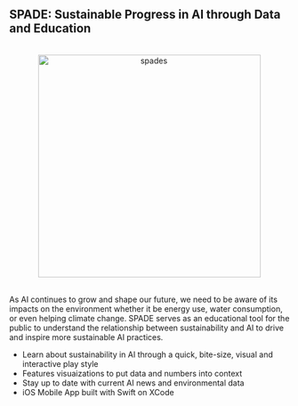 ## SPADE: Sustainable Progress in AI through Data and Education
<br/>
<div align= "center">
  <img src="https://github.com/user-attachments/assets/e22157f4-3ca4-4286-9d07-68b5b4f95e02" alt="spades" width="400" style="display: block; margin: 0 auto;">
</div>
<br/>

As AI continues to grow and shape our future, we need to be aware of its impacts on the environment whether it be energy use, water consumption, or even helping climate change. SPADE serves as an educational tool for the public to understand the relationship between sustainability and AI to drive and inspire more sustainable AI practices. 

* Learn about sustainability in AI through a quick, bite-size, visual and interactive play style 
* Features visuaizations to put data and numbers into context
* Stay up to date with current AI news and environmental data
* iOS Mobile App built with Swift on XCode 
